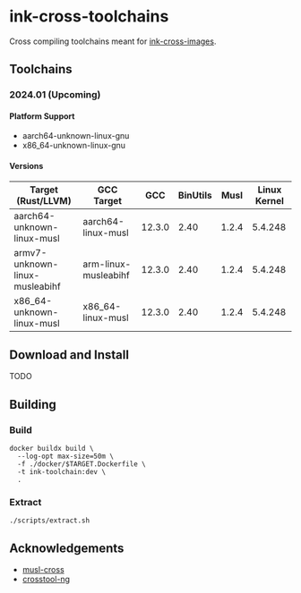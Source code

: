 # ink-cross-toolchains

Cross compiling toolchains meant for [ink-cross-images](https://github.com/cargo-prebuilt/ink-cross-images).

## Toolchains

### 2024.01 (Upcoming)

#### Platform Support

- aarch64-unknown-linux-gnu
- x86_64-unknown-linux-gnu

#### Versions

| Target (Rust/LLVM)             | GCC Target           | GCC    | BinUtils | Musl  | Linux Kernel |
|--------------------------------|----------------------|--------|----------|-------|--------------|
| aarch64-unknown-linux-musl     | aarch64-linux-musl   | 12.3.0 | 2.40     | 1.2.4 | 5.4.248      |
| armv7-unknown-linux-musleabihf | arm-linux-musleabihf | 12.3.0 | 2.40     | 1.2.4 | 5.4.248      |
| x86_64-unknown-linux-musl      | x86_64-linux-musl    | 12.3.0 | 2.40     | 1.2.4 | 5.4.248      |

## Download and Install

TODO

## Building

### Build

```shell
docker buildx build \
  --log-opt max-size=50m \
  -f ./docker/$TARGET.Dockerfile \
  -t ink-toolchain:dev \
  .
```

### Extract

```shell
./scripts/extract.sh
```

## Acknowledgements

- [musl-cross](https://github.com/musl-cross/musl-cross)
- [crosstool-ng](https://github.com/crosstool-ng/crosstool-ng)
